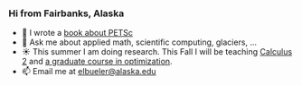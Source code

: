 ### Hi from Fairbanks, Alaska

- 📖 I wrote a [book about PETSc](https://my.siam.org/Store/Product/viewproduct/?ProductId=32850137)
- 💬 Ask me about applied math, scientific computing, glaciers, ...
- :sunny: This summer I am doing research.  This Fall I will be teaching [Calculus 2](https://bueler.github.io/calc2/) and [a graduate course in optimization](https://bueler.github.io/opt/assets/general/advert.pdf).
- 📫 Email me at [elbueler@alaska.edu](mailto:elbueler@alaska.edu)

